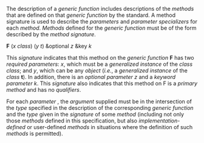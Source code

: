  



The description of a *generic function* includes descriptions of the *methods* that are defined on that *generic function* by the standard. A method signature is used to describe the *parameters* and *parameter specializers* for each *method*. *Methods* defined for the *generic function* must be of the form described by the *method signature*. 



**F** (*x class*) (*y t*) &amp;optional *z* &amp;key *k* 



This *signature* indicates that this method on the *generic function* **F** has two *required parameters*: *x*, which must be a *generalized instance* of the *class class*; and *y*, which can be any *object* (*i.e.*, a *generalized instance* of the *class* **t**). In addition, there is an *optional parameter z* and a *keyword parameter k*. This *signature* also indicates that this method on F is a *primary method* and has no *qualifiers*. 



For each *parameter* , the *argument* supplied must be in the intersection of the *type* specified in the description of the corresponding *generic function* and the *type* given in the *signature* of some *method* (including not only those *methods* defined in this specification, but also *implementation-defined* or user-defined *methods* in situations where the definition of such *methods* is permitted). 



